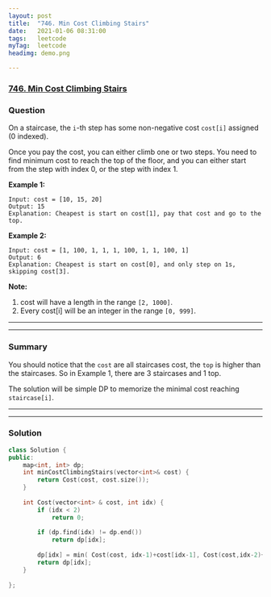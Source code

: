 ```yaml
---
layout: post
title:  "746. Min Cost Climbing Stairs"
date:   2021-01-06 08:31:00
tags:	leetcode
myTag:	leetcode
headimg: demo.png

---
```


### [746. Min Cost Climbing Stairs](https://leetcode.com/problems/min-cost-climbing-stairs/)

### Question

On a staircase, the `i`-th step has some non-negative cost `cost[i]` assigned (0 indexed).

Once you pay the cost, you can either climb one or two steps. You need to find minimum cost to reach the top of the floor, and you can either start from the step with index 0, or the step with index 1.

**Example 1:**

```
Input: cost = [10, 15, 20]
Output: 15
Explanation: Cheapest is start on cost[1], pay that cost and go to the top.
```

**Example 2:**

```
Input: cost = [1, 100, 1, 1, 1, 100, 1, 1, 100, 1]
Output: 6
Explanation: Cheapest is start on cost[0], and only step on 1s, skipping cost[3].
```

**Note:**

1. cost will have a length in the range `[2, 1000]`.
2. Every cost[i] will be an integer in the range `[0, 999]`.

---
---

### Summary

You should notice that the `cost` are all staircases cost, the `top` is higher than the staircases. So in Example 1, there are 3 staircases and 1 top.

The solution will be simple DP to memorize the minimal cost reaching `staircase[i]`.

---
---

### Solution

```cpp
class Solution {
public:
    map<int, int> dp;
    int minCostClimbingStairs(vector<int>& cost) {
        return Cost(cost, cost.size());
    }
    
    int Cost(vector<int> & cost, int idx) {
        if (idx < 2)    
            return 0;
        
        if (dp.find(idx) != dp.end())
            return dp[idx];
        
        dp[idx] = min( Cost(cost, idx-1)+cost[idx-1], Cost(cost,idx-2)+cost[idx-2] );
        return dp[idx];
    }
    
};
```
